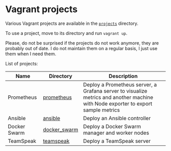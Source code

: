 # Vagrant projects

Various Vagrant projects are available in the [`projects`](./projects) directory.

To use a project, move to its directory and run `vagrant up`.

Please, do not be surprised if the projects do not work anymore, they are probably out of date.
I do not maintain them on a regular basis, I just use them when I need them.

List of projects:

| Name | Directory | Description |
|---|---|---|
| Prometheus | [prometheus](./projects/prometheus/) | Deploy a Prometheus server, a Grafana server to visualize metrics and another machine with Node exporter to export sample metrics |
| Ansible | [ansible](./projects/ansible/) | Deploy an Ansible controller |
| Docker Swarm | [docker_swarm](./projects/docker_swarm/) | Deploy a Docker Swarm manager and worker nodes |
| TeamSpeak | [teamspeak](./projects/teamspeak/) | Deploy a TeamSpeak server |
